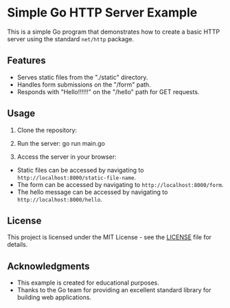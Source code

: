 # Simple Go HTTP Server Example

This is a simple Go program that demonstrates how to create a basic HTTP server using the standard `net/http` package.

## Features

- Serves static files from the "./static" directory.
- Handles form submissions on the "/form" path.
- Responds with "Hello!!!!!!" on the "/hello" path for GET requests.

## Usage

1. Clone the repository:


2. Run the server:
    go run main.go

3. Access the server in your browser:

- Static files can be accessed by navigating to `http://localhost:8000/static-file-name`.
- The form can be accessed by navigating to `http://localhost:8000/form`.
- The hello message can be accessed by navigating to `http://localhost:8000/hello`.

## License

This project is licensed under the MIT License - see the [LICENSE](LICENSE) file for details.

## Acknowledgments

- This example is created for educational purposes.
- Thanks to the Go team for providing an excellent standard library for building web applications.
